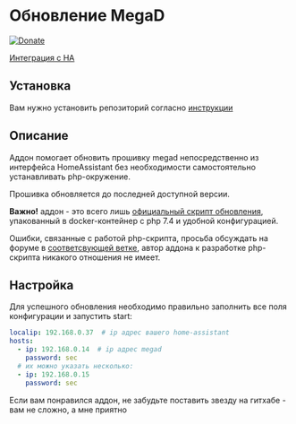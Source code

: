 # Обновление MegaD
[![Donate](https://img.shields.io/badge/donate-Yandex-red.svg)](https://yoomoney.ru/to/410013955329136)

[Интеграция с HA](https://github.com/andvikt/mega_hacs.git)
## Установка

Вам нужно установить репозиторий согласно [инструкции](https://github.com/andvikt/mega_addon)

## Описание

Аддон помогает обновить прошивку megad непосредственно из интерфейса HomeAssistant без необходимости самостоятельно 
устанавливать php-окружение.

Прошивка обновляется до последней доступной версии.

**Важно!** аддон - это всего лишь [официальный скрипт обновления](https://www.ab-log.ru/smart-house/ethernet/megad-upgrade),
упакованный в docker-контейнер с php 7.4 и удобной конфигурацией.

Ошибки, связанные с работой php-скрипта, просьба обсуждать на форуме в 
[соответсвующей ветке](https://www.ab-log.ru/forum/viewtopic.php?f=1&t=1195), автор аддона к разработке php-скрипта никакого
отношения не имеет.

## Настройка
Для успешного обновления необходимо правильно заполнить все поля конфигурации и запустить start:
```yaml
localip: 192.168.0.37  # ip адрес вашего home-assistant
hosts:
  - ip: 192.168.0.14  # ip адрес megad
    password: sec
  # их можно указать несколько:
  - ip: 192.168.0.15
    password: sec
```

Если вам понравился аддон, не забудьте поставить звезду на гитхабе - вам не сложно, а мне приятно
